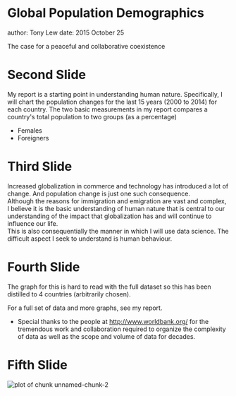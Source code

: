 Global Population Demographics
========================================================
author: Tony Lew
date:   2015 October 25

The case for a peaceful and collaborative coexistence

Second Slide
========================================================

My report is a starting point in understanding human 
nature.  Specifically, I will chart the population 
changes for the last 15 years (2000 to 2014) for each
country.
The two basic measurements in my report compares a 
country's total population to two groups (as a percentage)

- Females
- Foreigners



Third Slide
========================================================

Increased globalization in commerce and technology has 
introduced a lot of change.  And population change is just
one such consequence.  
Although the reasons for immigration and emigration are 
vast and complex, I believe it is the basic understanding
of human nature that is central to our understanding 
of the impact that globalization has and will continue 
to influence our life.  
This is also consequentially the manner in which I will
use data science. The difficult aspect I seek to understand
is human behaviour. 



Fourth Slide
========================================================

The graph for this is hard to read with the full dataset
so this has been distilled to 4 countries 
(arbitrarily chosen).  

For a full set of data and more graphs, see my report.

* Special thanks to the people at http://www.worldbank.org/
for the tremendous work and collaboration required to
organize the complexity of data as well as the scope and 
volume of data for decades.





Fifth Slide
========================================================

![plot of chunk unnamed-chunk-2](GlobalPopulation.rmd-figure/unnamed-chunk-2-1.png) 


